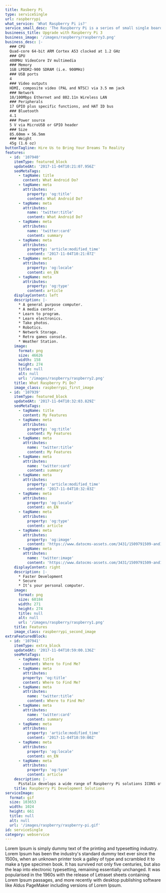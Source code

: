 ```yaml
---
title: Rasbery Pi
type: serviceSingle
url: raspberrypi
what_service: 'What Raspberry Pi is?'
service_small_desc: 'The Raspberry Pi is a series of small single board computers developed by the Raspberry Pi Foundation to encourage the teaching of basic computer science in schools and developing countries. The “Raspberry” derives is an homage to early computer companies being named after a fruit, like Apple, Tangerine Computer Systems, Apricot Computers, and Acorn (which inspired the microcomputer’s design). The “Pi” derives from the original idea to make a small computer to run only the Python programming language.'
busineess_title: Upgrade with Raspberry Pi 3
business_image: '/images/raspberry/raspberry3.png'
business_desc: |-
  ### CPU
  Quad-core 64-bit ARM Cortex A53 clocked at 1.2 GHz
  ### GPU
  400MHz VideoCore IV multimedia
  ### Memory
  1GB LPDDR2-900 SDRAM (i.e. 900MHz)
  ### USB ports
  4
  ### Video outputs
  HDMI, composite video (PAL and NTSC) via 3.5 mm jack
  ### Network
  10/100Mbps Ethernet and 802.11n Wireless LAN
  ### Peripherals
  17 GPIO plus specific functions, and HAT ID bus
  ### Bluetooth
  4.1
  ### Power source
  5 V via MicroUSB or GPIO header
  ### Size
  85.60mm × 56.5mm
  ### Weight
  45g (1.6 oz)
buttonTagline: Hire Us to Bring Your Dreams To Reality
features:
  - id: '107940'
    itemType: featured_block
    updatedAt: '2017-11-04T10:21:07.956Z'
    seoMetaTags:
      - tagName: title
        content: What Android Do?
      - tagName: meta
        attributes:
          property: 'og:title'
          content: What Android Do?
      - tagName: meta
        attributes:
          name: 'twitter:title'
          content: What Android Do?
      - tagName: meta
        attributes:
          name: 'twitter:card'
          content: summary
      - tagName: meta
        attributes:
          property: 'article:modified_time'
          content: '2017-11-04T10:21:07Z'
      - tagName: meta
        attributes:
          property: 'og:locale'
          content: en_EN
      - tagName: meta
        attributes:
          property: 'og:type'
          content: article
    displayContent: left
    description: |-
      * A general purpose computer.
      * A media center.
      * Learn to program.
      * Learn electronics.
      * Take photos.   
      * Robotics.
      * Network Storage.
      * Retro games console.
      * Weather Station.
    image:
      format: png
      size: 46626
      width: 158
      height: 274
      title: null
      alt: null
      url: '/images/raspberry/raspberry2.png'
    title: What Raspberry Pi Do?
    image_class: raspberrypi_first_image
  - id: '107939'
    itemType: featured_block
    updatedAt: '2017-11-04T10:32:03.829Z'
    seoMetaTags:
      - tagName: title
        content: My Features
      - tagName: meta
        attributes:
          property: 'og:title'
          content: My Features
      - tagName: meta
        attributes:
          name: 'twitter:title'
          content: My Features
      - tagName: meta
        attributes:
          name: 'twitter:card'
          content: summary
      - tagName: meta
        attributes:
          property: 'article:modified_time'
          content: '2017-11-04T10:32:03Z'
      - tagName: meta
        attributes:
          property: 'og:locale'
          content: en_EN
      - tagName: meta
        attributes:
          property: 'og:type'
          content: article
      - tagName: meta
        attributes:
          property: 'og:image'
          content: 'https://www.datocms-assets.com/3431/1509791509-and1-1.png?'
      - tagName: meta
        attributes:
          name: 'twitter:image'
          content: 'https://www.datocms-assets.com/3431/1509791509-and1-1.png?'
    displayContent: right
    description: |-
      * Faster Development
      * Secure
      * It’s your personal computer.
    image:
      format: png
      size: 60184
      width: 271
      height: 274
      title: null
      alt: null
      url: '/images/raspberry/raspberry1.png'
    title: Features
    image_class: raspberrypi_second_image
extraFeaturedBlock:
  - id: '107941'
    itemType: extra_block
    updatedAt: '2017-11-04T10:59:00.136Z'
    seoMetaTags:
      - tagName: title
        content: Where to Find Me?
      - tagName: meta
        attributes:
        property: 'og:title'
        content: Where to Find Me?
      - tagName: meta
        attributes:
          name: 'twitter:title'
          content: Where to Find Me?
      - tagName: meta
        attributes:
          name: 'twitter:card'
          content: summary
      - tagName: meta
        attributes:
          property: 'article:modified_time'
          content: '2017-11-04T10:59:00Z'
      - tagName: meta
        attributes:
          property: 'og:locale'
          content: en_EN
      - tagName: meta
        attributes:
          property: 'og:type'
          content: article
    description: |-
      Pistalix develops a wide range of Raspberry Pi solutions ICONS of categories (like games, social network, health, travel, etc.) Our Services like **100% Confidential**, **24/7 Support**, **As per your dreams**, **Affordable Services**, **Services for Multiple Devices** and **Persistent Client Interaction**
    title: Raspberry Pi Development Solutions
serviceImage:
  format: gif
  size: 103653
  width: 1024
  height: 661
  title: null
  alt: null
  url: '/images/raspberry/raspberry-pi.gif'
id: serviceSingle
category: webservice
---
```


Lorem Ipsum is simply dummy text of the printing and typesetting industry. Lorem Ipsum has been the industry's standard dummy text ever since the 1500s, when an unknown printer took a galley of type and scrambled it to make a type specimen book. It has survived not only five centuries, but also the leap into electronic typesetting, remaining essentially unchanged. It was popularised in the 1960s with the release of Letraset sheets containing Lorem Ipsum passages, and more recently with desktop publishing software like Aldus PageMaker including versions of Lorem Ipsum.

